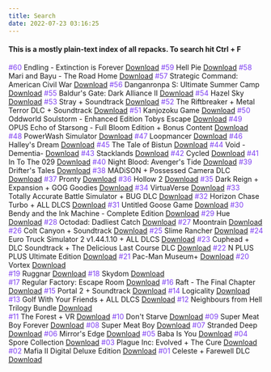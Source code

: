 ```yaml
---
title: Search
date: 2022-07-23 03:16:25
---
```


<h4>This is a mostly plain-text index of all repacks. To search hit Ctrl + F</h4>

<span style="color: #7E3FF2">#60</span> Endling - Extinction is Forever <a href="/2022/07/23/endling-exinction-is-forever">Download</a>
<span style="color: #7E3FF2">#59</span> Hell Pie <a href="/2022/07/22/hell-pie">Download</a>
<span style="color: #7E3FF2">#58</span> Mari and Bayu - The Road Home <a href="/2022/07/22/mari-and-bayu-the-road-home">Download</a>
<span style="color: #7E3FF2">#57</span> Strategic Command: American Civil War <a href="/2022/07/22/strategic-command-american-civil-war">Download</a>
<span style="color: #7E3FF2">#56</span> Danganronpa S: Ultimate Summer Camp <a href="/2022/07/21/danganronpa-s-ultimate-summer-camp">Download</a>
<span style="color: #7E3FF2">#55</span> Baldur's Gate: Dark Alliance II <a href="/2022/07/21/baldurs-gate-dark-alliance-2">Download</a>
<span style="color: #7E3FF2">#54</span> Hazel Sky <a href="/2022/07/21/hazel-sky">Download</a>
<span style="color: #7E3FF2">#53</span> Stray + Soundtrack <a href="/2022/07/20/stray">Download</a>
<span style="color: #7E3FF2">#52</span> The Riftbreaker + Metal Terror DLC + Soundtrack <a href="/2022/07/19/the-riftbreaker">Download</a>
<span style="color: #7E3FF2">#51</span> Kanjozoku Game <a href="/2022/07/18/kanjozoku-game">Download</a>
<span style="color: #7E3FF2">#50</span> Oddworld Soulstorm - Enhanced Edition Tobys Escape <a href="/2022/07/17/oddworld-soultorm-enhanced-edition-tobys-escape">Download</a>
<span style="color: #7E3FF2">#49</span> OPUS Echo of Starsong - Full Bloom Edition + Bonus Content <a href="/2022/07/16/opus-echo-of-starsong">Download</a>
<span style="color: #7E3FF2">#48</span> PowerWash Simulator <a href="/2022/07/15/powerwash-simulator">Download</a>
<span style="color: #7E3FF2">#47</span> Loopmancer <a href="/2022/07/15/loopmancer">Download</a>
<span style="color: #7E3FF2">#46</span> Halley's Dream <a href="/2022/07/14/halleys-dream">Download</a>
<span style="color: #7E3FF2">#45</span> The Tale of Bistun <a href="/2022/07/13/the-tale-of-bistun">Download</a>
<span style="color: #7E3FF2">#44</span> Void -Dementia- <a href="/2022/07/13/void-dementia">Download</a>
<span style="color: #7E3FF2">#43</span> Stacklands <a href="/2022/07/12/stacklands">Download</a>
<span style="color: #7E3FF2">#42</span> Cycled <a href="/2022/07/12/cycled">Download</a>
<span style="color: #7E3FF2">#41</span> In To The 029 <a href="/2022/07/11/in-to-the-029">Download</a>
<span style="color: #7E3FF2">#40</span> Night Blood: Avenger's Tide <a href="/2022/07/11/nbat">Download</a>
<span style="color: #7E3FF2">#39</span> Drifter's Tales <a href="/2022/07/10/drifters-tales">Download</a>
<span style="color: #7E3FF2">#38</span> MADiSON + Possessed Camera DLC <a href="/2022/07/10/madison">Download</a>
<span style="color: #7E3FF2">#37</span> Pronty <a href="/2022/07/10/pronty">Download</a>
<span style="color: #7E3FF2">#36</span> Hollow 2 <a href="/2022/07/09/hollow-2">Download</a>
<span style="color: #7E3FF2">#35</span> Dark Reign + Expansion + GOG Goodies <a href="/2022/07/09/dark-reign">Download</a>
<span style="color: #7E3FF2">#34</span> VirtuaVerse <a href="/2022/07/09/virtuaverse">Download</a>
<span style="color: #7E3FF2">#33</span> Totally Accurate Battle Simulator + BUG DLC <a href="/2022/07/07/totally-acurate-battlegrounds">Download</a>
<span style="color: #7E3FF2">#32</span> Horizon Chase Turbo + ALL DLCS <a href="/2022/07/07/horizon-chase-turbo">Download</a>
<span style="color: #7E3FF2">#31</span> Untitled Goose Game <a href="/2022/07/07/untitled-goose-game">Download</a>
<span style="color: #7E3FF2">#30</span> Bendy and the Ink Machine - Complete Edition <a href="/2022/07/07/bendy-and-the-ink-machine">Download</a>
<span style="color: #7E3FF2">#29</span> Hue <a href="/2022/07/06/hue">Download</a>
<span style="color: #7E3FF2">#28</span> Octodad: Dadliest Catch <a href="/2022/07/06/octodad-dadliest-catch">Download</a>
<span style="color: #7E3FF2">#27</span> Moontrain <a href="/2022/07/05/moontrain">Download</a>
<span style="color: #7E3FF2">#26</span> Colt Canyon + Soundtrack <a href="/2022/07/05/colt-canyon">Download</a>
<span style="color: #7E3FF2">#25</span> Slime Rancher <a href="/2022/07/04/slime-rancher">Download</a>
<span style="color: #7E3FF2">#24</span> Euro Truck Simulator 2 v1.44.1.10 + ALL DLCS <a href="/2022/07/04/euro-truck-simulator-2">Download</a>
<span style="color: #7E3FF2">#23</span> Cuphead + DLC Soundtrack + The Delicious Last Course DLC <a href="/2022/07/03/cuphead">Download</a>
<span style="color: #7E3FF2">#22</span> N PLUS PLUS Ultimate Edition <a href="/2022/07/01/n-plus-plus">Download</a>
<span style="color: #7E3FF2">#21</span> Pac-Man Museum+ <a href="/2022/06/29/pacman-museum-plus">Download</a>
<span style="color: #7E3FF2">#20</span> Vortex <a href="/2022/06/28/vortex">Download</a>  
<span style="color: #7E3FF2">#19</span> Ruggnar <a href="/2022/06/27/ruggnar">Download</a>
<span style="color: #7E3FF2">#18</span> Skydom <a href="/2022/06/27/skydom">Download</a>  
<span style="color: #7E3FF2">#17</span> Regular Factory: Escape Room <a href="/2022/06/26/regular-factory-escape-room">Download</a>
<span style="color: #7E3FF2">#16</span> Raft - The Final Chapter <a href="/2022/06/25/raft">Download</a>
<span style="color: #7E3FF2">#15</span> Portal 2 + Soundtrack <a href="/2022/06/24/portal-2">Download</a>
<span style="color: #7E3FF2">#14</span> Logicality <a href="/2022/06/23/logicality">Download</a>
<span style="color: #7E3FF2">#13</span> Golf With Your Friends + ALL DLCS <a href="/2022/06/23/golf-with-your-friends">Download</a>
<span style="color: #7E3FF2">#12</span> Neighbours from Hell Trilogy Bundle <a href="/2022/06/23/neighbours-from-hell-trilogy">Download</a>  
<span style="color: #7E3FF2">#11</span> The Forest + VR <a href="/2022/06/23/the-forest">Download</a>
<span style="color: #7E3FF2">#10</span> Don't Starve <a href="/2022/06/23/dont-starve">Download</a>
<span style="color: #7E3FF2">#09</span> Super Meat Boy Forever <a href="/2022/06/23/super-meat-boy-forever">Download</a>
<span style="color: #7E3FF2">#08</span> Super Meat Boy <a href="/2022/06/22/super-meat-boy">Download</a>
<span style="color: #7E3FF2">#07</span> Stranded Deep <a href="/2022/06/22/stranded-deep">Download</a>
<span style="color: #7E3FF2">#06</span> Mirror's Edge <a href="/2022/06/22/mirrors-edge">Download</a>
<span style="color: #7E3FF2">#05</span> Baba Is You <a href="/2022/06/22/baba-is-you">Download</a>
<span style="color: #7E3FF2">#04</span> Spore Collection <a href="/2022/06/22/spore-collection">Download</a>
<span style="color: #7E3FF2">#03</span> Plague Inc: Evolved + The Cure <a href="/2022/06/21/plague-inc">Download</a>
<span style="color: #7E3FF2">#02</span> Mafia II Digital Deluxe Edition <a href="/2022/06/21/mafia-2">Download</a>
<span style="color: #7E3FF2">#01</span> Celeste + Farewell DLC <a href="/2022/06/21/celeste">Download</a>
